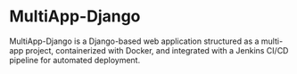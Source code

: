 # MultiApp-Django
MultiApp-Django is a Django-based web application structured as a multi-app project, containerized with Docker, and integrated with a Jenkins CI/CD pipeline for automated deployment.  
